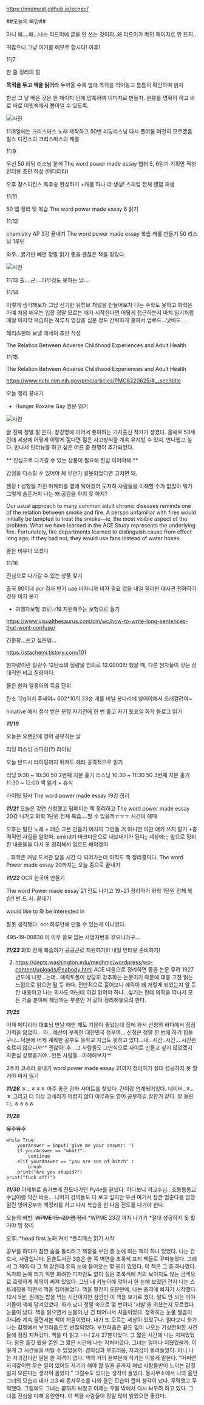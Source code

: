  https://midmost.github.io/echec/

##오늘의 빠밤##

아니 왜....왜...나는 리드미에 글을 안 쓰는 것이지..왜 리드미가 메인 페이지로 안 뜨지..


귀찮으니 그냥 여기를 메모로 합시다! 아휴!

11/7

한 줄 정리의 힘

**목적을 두고 책을 읽어라**
  두꺼울 수록 옆에 목적을 적어놓고 틈틈히 확인하며 읽자


항상 그 날 배운 것은 한 페이지 안에 압축하여 이미지로 만들자.
분류를 명확히 하고 바로 바로 머릿속에서 뽑아낼 수 있도록.

![사진](/01.jpeg)


11/8일에는 크리스마스 노래 제작하고
50번 리딩리스닝 다시 풀어봄 여전히 모르겠음
찰스 디킨스의 크리스마스의 캐롤


11/9

우선 50 리딩 리스닝 분석
The word power made essay 챕터 5, 6읽기
기획안 작성
인터뷰 초안 작성 (메디리타)

오후
찰스디킨스 독후송 완성하기
+캐롤 하나 더 생성!
스피킹 전체 랜덤 재생


11/11

50 맵 정리 및 복습
The word power made essay 6 읽기

11/12

chemistry AP 3강 끝내기
The word power made essay 복습
캐롤 만들기
50 리스닝 1루틴

와우...굵기만 빼면 정말 읽기 좋을 괜찮은 책을 찾았다.

![사진](/age.jpeg)



11/13
출....근....아무것도 못하는 날....

11/14

이렇게 생각해보자 그냥 신기한 유튜브 채널을 만들어보자
나는 수학도 못하고 화학은 아예 처음 배우는 입장
정말 모르는 애가 시작한다면 어떻게 접근하는지
마치 일기처럼 매일 마지막 복습하는 하루치 영상을 십분 정도 간략하게
 줄여서 업로드...낫배드....

해리스한테 보낼 에세이 초안 작성

The Relation Between Adverse Childhood Experiences and Adult Health

11/15

The Relation Between Adverse Childhood Experiences and Adult Health

https://www.ncbi.nlm.nih.gov/pmc/articles/PMC6220625/#__sec3title

오늘 정리 끝내기

+ Hunger Roxane Gay 원문 읽기

![사진](/권석천.jpeg)

글 진짜 정말 잘 쓴다. 장강명에 이어서 좋아하는 기자출신 작가가 생겼다. 올해로 53세인데 세상에 어떻게 이렇게 젊다면 젊은 사고방식을 계속 유지할 수 있지. 만나뵙고 싶다. 만나서 인터뷰를 하고 싶은 어른 중 한명이 추가되었다.



** 진심으로 다가갈 수 있는 상품이 필요해
진심 이어야해.**

감정을 다스릴 수 있어야 해
무언가 잘못되었다면 고치면 돼.


젠장 f 성향을 가진 마케터를 옆에 둬야겠어
도저히 사람들을 이해할 수가 없잖아 뭐가 그렇게 슬픈거지
나는 왜 공감을 하지 못 하지?


Our usual approach to many common adult chronic diseases reminds one of the relation between smoke and fire. A person unfamiliar with fires would initially be tempted to treat the smoke—ie, the most visible aspect of the problem. What we have learned in the ACE Study represents the underlying fire. Fortunately, fire departments learned to distinguish cause from effect long ago; if they had not, they would use fans instead of water hoses.

좋은 비유다 오졌다

11/16


진심으로 다가갈 수 있는 상품 찾기

출국 90이내 pcr 검사 받기
uae 비자니까 비자 필요 없음
내일 필리핀 대사관 전화하기 경유 비자 묻기
* 여행자보험 코로나19 지원해주는 보험으로 들기


https://www.visualthesaurus.com/cm/wc/how-to-write-long-sentences-that-wont-confuse/

긴문장...쓰고 싶은뎅...

https://stachemi.tistory.com/101

원자량이란 질량수 12탄소의 질량을 임의로 12.0000라 했을 때, 다른 원자들이 갖는 상대적인 비교 질량이다.

몰은 원자 알갱이의 묶음 단위

탄소 12g어치 주세여~
602*10의 23승 개를 비닐 봉다리에 넣어야해서 오래걸려여~


hinative 에서 첨삭 받은 문장 자기전에 한 번 훑고 자기
토요일 화학 블로그 읽기





***11/19***

오늘은 오랜만에 영어 공부하는 날

리딩
리스닝
스피킹(?)
라이팅

오늘 반드시 라이팅까지
뒤져도 해라
공격적으로 읽기

리딩 9:30 ~ 10:30
50 2번째 지문 훑기
리스닝 10:30 ~ 11:30
50 3번째 지문 훑기
11:30 ~ 12:00
책 읽기 + 휴식



라이팅 필사
The word power made essay
19강 정리

***11/21***
오늘은
강연 신청했고
딥메디슨 책 정리하고
The word power made essay
20강 나가고
화학 1단원 전체 복습....할 수 있을까ㅠㅜㅜ 시간이 애매

오후는 밀린 노래 + 레슨 교본 만들기
어차피 그만둘 거 아니면 이딴 얘기 쓰지 말기
+충격적인 사실을 알았따.
xmind가 마크다운으로 내보내기가 된다;;
세상에;;; 앞으로 정리한 내용들을 다시 또 정리해서
업로드 해야겠따

...화학은 커녕 도서관 닫을 시간 다 되어가는데
아직도 책 정리중이다.
The word Power made essay 20까지는 오늘 중으로 끝내기

***11/22***
OCR 한국어 만들기

The word Power made essay 21 진도 나가고
19~21 정리하기
화학 1단원 전체 복습!! 반.드.시. 끝내기

would like to 와 be interested in

잘못 생각했다.
ocr 하루만에 만들 수 있는게 아니었다.

495-19-00830
이 아무 쓸모 없는 사업자번호 같으니라구...

***11/23***
화학 전체 복습하기
공공근로 지원하기!!!
내일 인터뷰 준비하기!

2. https://depts.washington.edu/medhmc/wordpress/wp-content/uploads/Peabody.html
ACE 다음으로 정리하면 좋을 논문
무려 1927년도에 나왔...는데...에릭토폴이 상당히 강추하는 논문이기 때문에 대충 고전 읽는 느낌으로 읽으면 될 듯 하다.
전반적으로 훑어보니 에릭이 왜 저렇게 되었는지 알 듯한 내용이고
나는 의사도 아닌데 이걸 읽어야 하나...싶기는 한데
의학을 떠나서 모든 기술 분야에 해당하는 부분인 거 같아
정리해놓으려 한다.

***11/25***

어제 메디리타 대표님 만날 때만 해도 기분이 좋았는데
집에 와서 신청의 바다에서 점점 기력을 잃었따...
아...예산이 부족한 대한민국 정부여... 신청은 정말 한 번에 하기 힘들구나...덕분에 어제 계획한 공부도 못하고 지금도 못하고 있다...내...시간..시간....시간은 흐르지 않으니까^^ 괜찮아! 후...그 사람들도 그딴식으로 사이트 만들고 싶지 않았겠지 자존심 상했을거야...만든 사람들...이해해보자^^

2주차 코세라 끝내기
word power made essay 21까지 정리하기
절대 성공하지 못 할 거야 마저 읽기


***11/26***
ㅎ...ㅎㅎㅎ 아주 좋은 강좌 사이트를 찾았다. 칸이랑 연계되어있다.
네이버..ㅎ..ㅎ
그리고 더 이상 코세라가 어렵지 않다 아무래도 영어 공부하길 잘한거 같다. 잘 들린다. ㅎㅎㅎㅎ

***11/28***

~~유후유후~~

```python3
while True:
    yourAnswer = input('give me your answer: ')
    if yourAnswer == "what?":
        continue
    elif yourAnswer == "you are son of bitch" :
        break
    print("Are you stupid?")
print("fuck off!")
```

***11/30***
  어제부로 숨가쁘게 진도나가던 Py4e를 끝냈다.
  하다보니 척교수님...호동동동교수님이랑 약간 비슷...
  나머지 강의들도 다 보고 싶지만 우선 여기서 잠깐 멈춘다음 엄청
  밀린 영어공부와 책정리를 하고 다시 복습을 한 다음 진도를 나가야 한다.


  오늘의 빠밤:
  ~~WPME 19~20 맵 정리~~
  *WPME 23강 까지 나가기
  *절대 성공하지 못 할 거야 맵 정리

  오후:
  *head first 노래 커버
  *폴리매스 읽기 시작




  공부를 하다가 잠깐 숨을 돌리려고 책장을 보던 중 눈에 띄는 책이 하나 있었다.
  나는 간호사, 사람입니다.
  둔촌도서관 3층은 한 쪽 벽면을 초록색 표지 책들로 꾸며놓았다.
  그래서 그 책이 다 그 책 같은데 유독 눈에 들어오는 몇 권이 있었다.
  이 책은 그 중 하나였다. 독자의 눈에 띄기 위한 화려한 디자인도 없이
  짙은 초록색에 거의 보이지도 않는 금색으로 흐릿하게 제목이 써져 있었다.
  그냥 내 키높이에 맞아서 한 눈에 보였던 건지 나는 스트레칭을 하면서 책을 집어들었다.
  책을 펼친지 오분만에, 나는 충격에 빠지기 시작했다.
  12시 5분, 원래는 밥을 먹는 시간이지만 잠깐만 이 책을 보기로 했다.
  말도 안 되는 이야기들이 책에 담겨있었다. 화가 났다 정말 속으로 몇 번이나 '시발'을
  외쳤는지 모르겠다. 눈물이 났다. 책을 읽으면서 눈물이 난 건 태어나서 처음이었다.
  정확히는 눈물 찔끔이 아니라 계속 울면서본 책이 처음이었다. 내가 또 모르는 세상이 있었구나.
  읽다보니 화가 나는 감정에서 부끄러움으로 변질되었다. 부끄러움은 끝도 없이 나오는
  기상천외한 사건들에 점점 지쳐갔다. 책을 다 읽고 나니 2시 27분이었다. 그 짧은 시간에
  나는 지쳐있었다. 잠깐 흘깃 봤을 뿐인 그 짧은 시간에 나는 지쳐버렸다.
  그녀는 얼마나 지쳤었을까. 어떻게 그 시간들을 버틸 수 있었을까.
  경외심과 부끄러움, 자괴감이 몰려들었다. 아니 나는 자괴감이란 말을 쓸 자격이 없다.
  책의 거의 끝부분에 작가는 이렇게 말한다.
  "어쩌면 자괴감이란 무슨 일이 있어도 자기가 해야 할 일을 끝까지 해낸 사람들만이 느끼는 감정일지
  모른다는 생각이 들었다." 그럴수도 있다는 생각이 들었다. 동사무소에서 나와 울던 그녀의 모습과
  내가 고3 때 동사무소를 나와 울던 모습이 겹쳐 생각이 났다. 무력했고 무력했다.
  그럼에도 그녀는 끝까지 싸웠고 이제는 우물 밖에서 다시 싸우려 하고 있다. 그녀를 진심을 다해
  응원한다. 이 책을 사람들이 정말 많이 읽었으면 좋겠다. 
